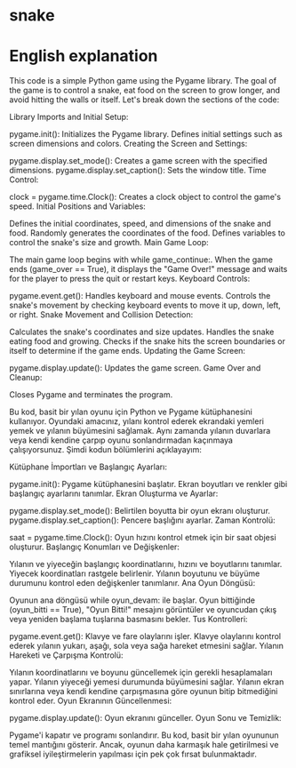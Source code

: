 # snake
# English explanation

This code is a simple Python game using the Pygame library. The goal of the game is to control a snake, eat food on the screen to grow longer, and avoid hitting the walls or itself. Let's break down the sections of the code:

Library Imports and Initial Setup:

pygame.init(): Initializes the Pygame library.
Defines initial settings such as screen dimensions and colors.
Creating the Screen and Settings:

pygame.display.set_mode(): Creates a game screen with the specified dimensions.
pygame.display.set_caption(): Sets the window title.
Time Control:

clock = pygame.time.Clock(): Creates a clock object to control the game's speed.
Initial Positions and Variables:

Defines the initial coordinates, speed, and dimensions of the snake and food.
Randomly generates the coordinates of the food.
Defines variables to control the snake's size and growth.
Main Game Loop:

The main game loop begins with while game_continue:.
When the game ends (game_over == True), it displays the "Game Over!" message and waits for the player to press the quit or restart keys.
Keyboard Controls:

pygame.event.get(): Handles keyboard and mouse events.
Controls the snake's movement by checking keyboard events to move it up, down, left, or right.
Snake Movement and Collision Detection:

Calculates the snake's coordinates and size updates.
Handles the snake eating food and growing.
Checks if the snake hits the screen boundaries or itself to determine if the game ends.
Updating the Game Screen:

pygame.display.update(): Updates the game screen.
Game Over and Cleanup:

Closes Pygame and terminates the program.


Bu kod, basit bir yılan oyunu için Python ve Pygame kütüphanesini kullanıyor. Oyundaki amacınız, yılanı kontrol ederek ekrandaki yemleri yemek ve yılanın büyümesini sağlamak. Aynı zamanda yılanın duvarlara veya kendi kendine çarpıp oyunu sonlandırmadan kaçınmaya çalışıyorsunuz. Şimdi kodun bölümlerini açıklayayım:

Kütüphane İmportları ve Başlangıç Ayarları:

pygame.init(): Pygame kütüphanesini başlatır.
Ekran boyutları ve renkler gibi başlangıç ayarlarını tanımlar.
Ekran Oluşturma ve Ayarlar:

pygame.display.set_mode(): Belirtilen boyutta bir oyun ekranı oluşturur.
pygame.display.set_caption(): Pencere başlığını ayarlar.
Zaman Kontrolü:

saat = pygame.time.Clock(): Oyun hızını kontrol etmek için bir saat objesi oluşturur.
Başlangıç Konumları ve Değişkenler:

Yılanın ve yiyeceğin başlangıç koordinatlarını, hızını ve boyutlarını tanımlar.
Yiyecek koordinatları rastgele belirlenir.
Yılanın boyutunu ve büyüme durumunu kontrol eden değişkenler tanımlanır.
Ana Oyun Döngüsü:

Oyunun ana döngüsü while oyun_devam: ile başlar.
Oyun bittiğinde (oyun_bitti == True), "Oyun Bitti!" mesajını görüntüler ve oyuncudan çıkış veya yeniden başlama tuşlarına basmasını bekler.
Tus Kontrolleri:

pygame.event.get(): Klavye ve fare olaylarını işler.
Klavye olaylarını kontrol ederek yılanın yukarı, aşağı, sola veya sağa hareket etmesini sağlar.
Yılanın Hareketi ve Çarpışma Kontrolü:

Yılanın koordinatlarını ve boyunu güncellemek için gerekli hesaplamaları yapar.
Yılanın yiyeceği yemesi durumunda büyümesini sağlar.
Yılanın ekran sınırlarına veya kendi kendine çarpışmasına göre oyunun bitip bitmediğini kontrol eder.
Oyun Ekranının Güncellenmesi:

pygame.display.update(): Oyun ekranını günceller.
Oyun Sonu ve Temizlik:

Pygame'i kapatır ve programı sonlandırır.
Bu kod, basit bir yılan oyununun temel mantığını gösterir. Ancak, oyunun daha karmaşık hale getirilmesi ve grafiksel iyileştirmelerin yapılması için pek çok fırsat bulunmaktadır.
